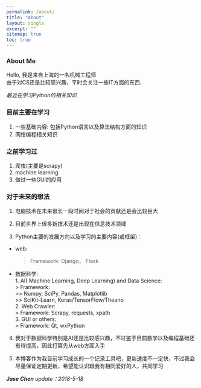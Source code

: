 ```yaml
---
permalink: /about/  
title: "About"
layout: single
excerpt: ""
sitemap: true
toc: true
---
```


### About Me

Hello, 我是来自上海的一名机械工程师  
由于对CS还是比较感兴趣，平时会关注一些IT方面的东西.  

*最近在学习Python的相关知识*  

### 目前主要在学习  
1. 一些基础内容: 包括Python语言以及算法结构方面的知识  
2. 网络编程相关知识  

### 之前学习过  
1. 爬虫(主要是scrapy)  
2. machine learning  
3. 做过一些GUI的应用  

### 对于未来的想法  
1. 电脑技术在未来很长一段时间对于社会的贡献还是会比较巨大  

2. 目前世界上很多新技术还是出现在信息技术领域  

3. Python主要的发展方向以及学习的主要内容(或框架)：
  * web:   
	> Framework:  Django， Flask  
  * 数据科学:  
		1. AI( Machine Learning, Deep Learning) and Data Science:  
		> Framework:  
		>> Numpy, SciPy, Pandas, Matplotlib  
		>> SciKit-Learn, Keras/TensorFlow/Theano  
		2. Web Crawler:  
		> Framework:  Scrapy, requests, xpath  
		3. GUI or others:  
		> Framework: Qt, wxPython  

4. 我对于数据科学特别是AI还是比较感兴趣，不过鉴于目前数学以及编程基础还有待提高，因此打算先从web方面入手  

5. 本博客作为我目前学习成长的一个记录工具吧，更新速度不一定快，不过我会尽量保证定期更新，希望能认识跟我有相同爱好的人，共同学习  

***Jase Chen*** *update：2018-5-18*  
